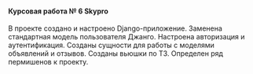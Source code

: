 #### Курсовая работа № 6 Skypro

В проекте создано и настроено Django-приложение. 
Заменена стандартная модель пользователя Джанго.
Настроена авторизация и аутентификация.
Созданы сущности для работы с моделями объявлений и отзывов.
Созданы вьюшки по ТЗ.
Определен ряд пермишенов к проекту.
